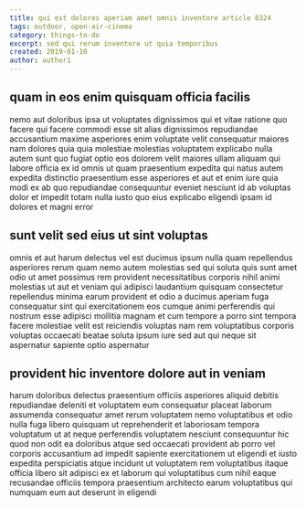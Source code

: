 ```yaml
---
title: qui est dolores aperiam amet omnis inventore article 8324
tags: outdoor, open-air-cinema
category: things-to-do
excerpt: sed qui rerum inventore ut quia temporibus
created: 2019-01-10
author: author1
---
```


## quam in eos enim quisquam officia facilis

nemo aut doloribus ipsa ut voluptates dignissimos qui et vitae ratione quo facere qui facere commodi esse sit alias dignissimos repudiandae accusantium maxime asperiores enim voluptate velit consequatur maiores nam dolores quia quia molestiae molestias voluptatem explicabo nulla autem sunt quo fugiat optio eos dolorem velit maiores ullam aliquam qui labore officia ex id omnis ut quam praesentium expedita qui natus autem expedita distinctio praesentium esse asperiores et aut et enim iure quia modi ex ab quo repudiandae consequuntur eveniet nesciunt id ab voluptas dolor et impedit totam nulla iusto quo eius explicabo eligendi ipsam id dolores et magni error

## sunt velit sed eius ut sint voluptas

omnis et aut harum delectus vel est ducimus ipsum nulla quam repellendus asperiores rerum quam nemo autem molestias sed qui soluta quis sunt amet odio ut amet possimus rem provident necessitatibus corporis nihil animi molestias ut aut et veniam qui adipisci laudantium quisquam consectetur repellendus minima earum provident et odio a ducimus aperiam fuga consequatur sint qui exercitationem eos cumque animi perferendis qui nostrum esse adipisci mollitia magnam et cum tempore a porro sint tempora facere molestiae velit est reiciendis voluptas nam rem voluptatibus corporis voluptas occaecati beatae soluta ipsum iure sed aut qui neque sit aspernatur sapiente optio aspernatur

## provident hic inventore dolore aut in veniam

harum doloribus delectus praesentium officiis asperiores aliquid debitis repudiandae deleniti et voluptatem eum consequatur placeat laborum assumenda consequatur amet rerum voluptatem nemo voluptatibus et odio nulla fuga libero quisquam ut reprehenderit et laboriosam tempora voluptatum ut at neque perferendis voluptatem nesciunt consequuntur hic quod non odit ea doloribus atque sed occaecati provident ab porro vel corporis accusantium ad impedit sapiente exercitationem ut eligendi et iusto expedita perspiciatis atque incidunt ut voluptatem rem voluptatibus itaque officia libero sit adipisci ex et laborum qui voluptatibus cum nihil eaque recusandae officiis tempora praesentium architecto earum voluptatibus qui numquam eum aut deserunt in eligendi
